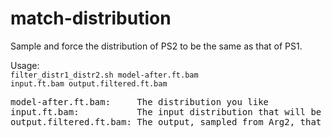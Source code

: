 # match-distribution

Sample and force the distribution of PS2 to be the same as that of PS1.

Usage:<br/>
<code>filter_distr1_distr2.sh model-after.ft.bam input.ft.bam output.filtered.ft.bam</code>

<pre>
model-after.ft.bam:     The distribution you like
input.ft.bam:           The input distribution that will be sampled from and changed
output.filtered.ft.bam: The output, sampled from Arg2, that has a distribution similar to that of Arg1
</pre>
